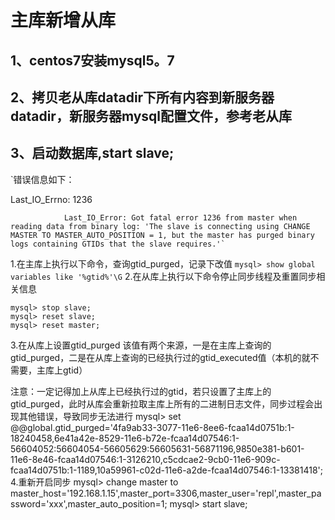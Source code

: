 # 主库新增从库
## 1、centos7安装mysql5。7
## 2、拷贝老从库datadir下所有内容到新服务器datadir，新服务器mysql配置文件，参考老从库
## 3、启动数据库,start slave;
`错误信息如下：

Last_IO_Errno: 1236

                Last_IO_Error: Got fatal error 1236 from master when reading data from binary log: 'The slave is connecting using CHANGE MASTER TO MASTER_AUTO_POSITION = 1, but the master has purged binary logs containing GTIDs that the slave requires.'`

1.在主库上执行以下命令，查询gtid_purged，记录下改值
`mysql> show global variables like '%gtid%'\G`
2.在从库上执行以下命令停止同步线程及重置同步相关信息
```
mysql> stop slave;
mysql> reset slave;
mysql> reset master;
```
3.在从库上设置gtid_purged
该值有两个来源，一是在主库上查询的gtid_purged，二是在从库上查询的已经执行过的gtid_executed值（本机的就不需要，主库上gtid）

注意：一定记得加上从库上已经执行过的gtid，若只设置了主库上的gtid_purged，此时从库会重新拉取主库上所有的二进制日志文件，同步过程会出现其他错误，导致同步无法进行
mysql> set @@global.gtid_purged='4fa9ab33-3077-11e6-8ee6-fcaa14d0751b:1-18240458,6e41a42e-8529-11e6-b72e-fcaa14d07546:1-56604052:56604054-56605629:56605631-56871196,9850e381-b601-11e6-8e46-fcaa14d07546:1-3126210,c5cdcae2-9cb0-11e6-909c-fcaa14d0751b:1-1189,10a59961-c02d-11e6-a2de-fcaa14d07546:1-13381418';
4.重新开启同步
mysql> change master to master_host='192.168.1.15',master_port=3306,master_user='repl',master_password='xxx',master_auto_position=1;
mysql>  start slave;
